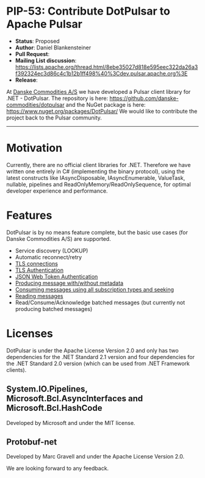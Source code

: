 # PIP-53: Contribute DotPulsar to Apache Pulsar

* **Status**: Proposed
* **Author**: Daniel Blankensteiner
* **Pull Request**:
* **Mailing List discussion**: https://lists.apache.org/thread.html/8ebe35027d818e595eec322da26a3f392324ec3d86c4c1b12b1ff498%40%3Cdev.pulsar.apache.org%3E
* **Release**:

At [Danske Commodities A/S](https://github.com/danske-commodities/dotpulsar/wiki#who-we-are) we have developed a Pulsar client library for .NET - DotPulsar.
The repository is here: https://github.com/danske-commodities/dotpulsar
and the NuGet package is here: https://www.nuget.org/packages/DotPulsar/
We would like to contribute the project back to the Pulsar community.

---

# Motivation

Currently, there are no official client libraries for .NET. Therefore we have written one entirely in C# (implementing the binary protocol), using the latest constructs like IAsyncDisposable, IAsyncEnumerable, ValueTask, nullable, pipelines and ReadOnlyMemory/ReadOnlySequence, for optimal developer experience and performance.

# Features

DotPulsar is by no means feature complete, but the basic use cases (for Danske Commodities A/S) are supported.

- Service discovery (LOOKUP)
- Automatic reconnect/retry
- [TLS connections](https://github.com/danske-commodities/dotpulsar/wiki/Client#tls-connection)
- [TLS Authentication](https://github.com/danske-commodities/dotpulsar/wiki/Client#tls-authentication)
- [JSON Web Token Authentication](https://github.com/danske-commodities/dotpulsar/wiki/Client#json-web-token-authentication)
- [Producing message with/without metadata](https://github.com/danske-commodities/dotpulsar/wiki/Producer)
- [Consuming messages using all subscription types and seeking](https://github.com/danske-commodities/dotpulsar/wiki/Consumer)
- [Reading messages](https://github.com/danske-commodities/dotpulsar/wiki/Reader)
- Read/Consume/Acknowledge batched messages (but currently not producing batched messages)

# Licenses

DotPulsar is under the Apache License Version 2.0 and only has two dependencies for the .NET Standard 2.1 version and four dependencies for the .NET Standard 2.0 version (which can be used from .NET Framework clients).

## System.IO.Pipelines, Microsoft.Bcl.AsyncInterfaces and Microsoft.Bcl.HashCode

Developed by Microsoft and under the MIT license.

## Protobuf-net

Developed by Marc Gravell and under the Apache License Version 2.0.

We are looking forward to any feedback.
